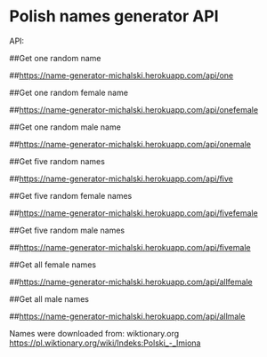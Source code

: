 # Polish names generator API


API:

##Get one random name

##https://name-generator-michalski.herokuapp.com/api/one

##Get one random female name

##https://name-generator-michalski.herokuapp.com/api/onefemale

##Get one random male name

##https://name-generator-michalski.herokuapp.com/api/onemale

##Get five random names

##https://name-generator-michalski.herokuapp.com/api/five

##Get five random female names

##https://name-generator-michalski.herokuapp.com/api/fivefemale

##Get five random male names

##https://name-generator-michalski.herokuapp.com/api/fivemale

##Get all female names

##https://name-generator-michalski.herokuapp.com/api/allfemale

##Get all male names

##https://name-generator-michalski.herokuapp.com/api/allmale




Names were downloaded from: wiktionary.org
https://pl.wiktionary.org/wiki/Indeks:Polski_-_Imiona
